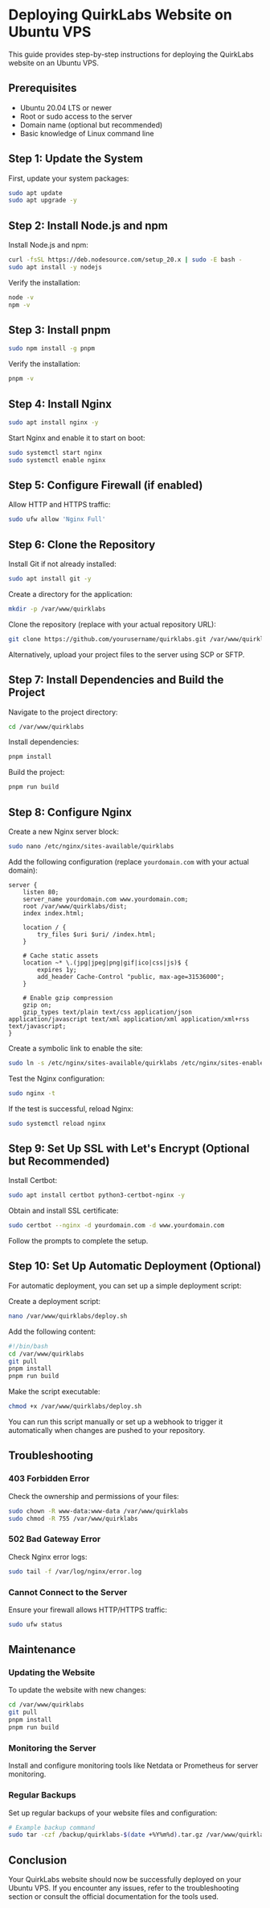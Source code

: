 # Deploying QuirkLabs Website on Ubuntu VPS

This guide provides step-by-step instructions for deploying the QuirkLabs website on an Ubuntu VPS.

## Prerequisites

- Ubuntu 20.04 LTS or newer
- Root or sudo access to the server
- Domain name (optional but recommended)
- Basic knowledge of Linux command line

## Step 1: Update the System

First, update your system packages:

```bash
sudo apt update
sudo apt upgrade -y
```

## Step 2: Install Node.js and npm

Install Node.js and npm:

```bash
curl -fsSL https://deb.nodesource.com/setup_20.x | sudo -E bash -
sudo apt install -y nodejs
```

Verify the installation:

```bash
node -v
npm -v
```

## Step 3: Install pnpm

```bash
sudo npm install -g pnpm
```

Verify the installation:

```bash
pnpm -v
```

## Step 4: Install Nginx

```bash
sudo apt install nginx -y
```

Start Nginx and enable it to start on boot:

```bash
sudo systemctl start nginx
sudo systemctl enable nginx
```

## Step 5: Configure Firewall (if enabled)

Allow HTTP and HTTPS traffic:

```bash
sudo ufw allow 'Nginx Full'
```

## Step 6: Clone the Repository

Install Git if not already installed:

```bash
sudo apt install git -y
```

Create a directory for the application:

```bash
mkdir -p /var/www/quirklabs
```

Clone the repository (replace with your actual repository URL):

```bash
git clone https://github.com/yourusername/quirklabs.git /var/www/quirklabs
```

Alternatively, upload your project files to the server using SCP or SFTP.

## Step 7: Install Dependencies and Build the Project

Navigate to the project directory:

```bash
cd /var/www/quirklabs
```

Install dependencies:

```bash
pnpm install
```

Build the project:

```bash
pnpm run build
```

## Step 8: Configure Nginx

Create a new Nginx server block:

```bash
sudo nano /etc/nginx/sites-available/quirklabs
```

Add the following configuration (replace `yourdomain.com` with your actual domain):

```nginx
server {
    listen 80;
    server_name yourdomain.com www.yourdomain.com;
    root /var/www/quirklabs/dist;
    index index.html;

    location / {
        try_files $uri $uri/ /index.html;
    }

    # Cache static assets
    location ~* \.(jpg|jpeg|png|gif|ico|css|js)$ {
        expires 1y;
        add_header Cache-Control "public, max-age=31536000";
    }

    # Enable gzip compression
    gzip on;
    gzip_types text/plain text/css application/json application/javascript text/xml application/xml application/xml+rss text/javascript;
}
```

Create a symbolic link to enable the site:

```bash
sudo ln -s /etc/nginx/sites-available/quirklabs /etc/nginx/sites-enabled/
```

Test the Nginx configuration:

```bash
sudo nginx -t
```

If the test is successful, reload Nginx:

```bash
sudo systemctl reload nginx
```

## Step 9: Set Up SSL with Let's Encrypt (Optional but Recommended)

Install Certbot:

```bash
sudo apt install certbot python3-certbot-nginx -y
```

Obtain and install SSL certificate:

```bash
sudo certbot --nginx -d yourdomain.com -d www.yourdomain.com
```

Follow the prompts to complete the setup.

## Step 10: Set Up Automatic Deployment (Optional)

For automatic deployment, you can set up a simple deployment script:

Create a deployment script:

```bash
nano /var/www/quirklabs/deploy.sh
```

Add the following content:

```bash
#!/bin/bash
cd /var/www/quirklabs
git pull
pnpm install
pnpm run build
```

Make the script executable:

```bash
chmod +x /var/www/quirklabs/deploy.sh
```

You can run this script manually or set up a webhook to trigger it automatically when changes are pushed to your repository.

## Troubleshooting

### 403 Forbidden Error

Check the ownership and permissions of your files:

```bash
sudo chown -R www-data:www-data /var/www/quirklabs
sudo chmod -R 755 /var/www/quirklabs
```

### 502 Bad Gateway Error

Check Nginx error logs:

```bash
sudo tail -f /var/log/nginx/error.log
```

### Cannot Connect to the Server

Ensure your firewall allows HTTP/HTTPS traffic:

```bash
sudo ufw status
```

## Maintenance

### Updating the Website

To update the website with new changes:

```bash
cd /var/www/quirklabs
git pull
pnpm install
pnpm run build
```

### Monitoring the Server

Install and configure monitoring tools like Netdata or Prometheus for server monitoring.

### Regular Backups

Set up regular backups of your website files and configuration:

```bash
# Example backup command
sudo tar -czf /backup/quirklabs-$(date +%Y%m%d).tar.gz /var/www/quirklabs
```

## Conclusion

Your QuirkLabs website should now be successfully deployed on your Ubuntu VPS. If you encounter any issues, refer to the troubleshooting section or consult the official documentation for the tools used.
